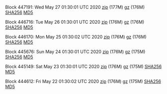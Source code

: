 Block 447191: Wed May 27 01:30:01 UTC 2020 [zip](https://files.01coin.io/mainnet/2020-05-27/bootstrap.dat.zip) (177M) [gz](https://files.01coin.io/mainnet/2020-05-27/bootstrap.dat.tar.gz) (176M) [SHA256](https://files.01coin.io/mainnet/2020-05-27/sha256.txt) [MD5](https://files.01coin.io/mainnet/2020-05-27/md5.txt)

Block 446716: Tue May 26 01:30:01 UTC 2020 [zip](https://files.01coin.io/mainnet/2020-05-26/bootstrap.dat.zip) (176M) [gz](https://files.01coin.io/mainnet/2020-05-26/bootstrap.dat.tar.gz) (176M) [SHA256](https://files.01coin.io/mainnet/2020-05-26/sha256.txt) [MD5](https://files.01coin.io/mainnet/2020-05-26/md5.txt)

Block 446170: Mon May 25 01:30:02 UTC 2020 [zip](https://files.01coin.io/mainnet/2020-05-25/bootstrap.dat.zip) (176M) [gz](https://files.01coin.io/mainnet/2020-05-25/bootstrap.dat.tar.gz) (176M) [SHA256](https://files.01coin.io/mainnet/2020-05-25/sha256.txt) [MD5](https://files.01coin.io/mainnet/2020-05-25/md5.txt)

Block 445676: Sun May 24 01:30:01 UTC 2020 [zip](https://files.01coin.io/mainnet/2020-05-24/bootstrap.dat.zip) (176M) [gz](https://files.01coin.io/mainnet/2020-05-24/bootstrap.dat.tar.gz) (175M) [SHA256](https://files.01coin.io/mainnet/2020-05-24/sha256.txt) [MD5](https://files.01coin.io/mainnet/2020-05-24/md5.txt)

Block 445149: Sat May 23 01:30:01 UTC 2020 [zip](https://files.01coin.io/mainnet/2020-05-23/bootstrap.dat.zip) (176M) [gz](https://files.01coin.io/mainnet/2020-05-23/bootstrap.dat.tar.gz) (175M) [SHA256](https://files.01coin.io/mainnet/2020-05-23/sha256.txt) [MD5](https://files.01coin.io/mainnet/2020-05-23/md5.txt)

Block 444612: Fri May 22 01:30:02 UTC 2020 [zip](https://files.01coin.io/mainnet/2020-05-22/bootstrap.dat.zip) (176M) [gz](https://files.01coin.io/mainnet/2020-05-22/bootstrap.dat.tar.gz) (175M) [SHA256](https://files.01coin.io/mainnet/2020-05-22/sha256.txt) [MD5](https://files.01coin.io/mainnet/2020-05-22/md5.txt)
